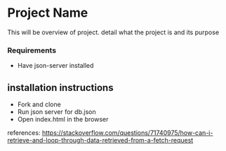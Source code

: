 # Project Name 
This will be overview of project. detail what the project is and its purpose 

### Requirements 
* Have json-server installed 

## installation instructions 
* Fork and clone
* Run json server for db.json
* Open index.html in the browser 


references: https://stackoverflow.com/questions/71740975/how-can-i-retrieve-and-loop-through-data-retrieved-from-a-fetch-request